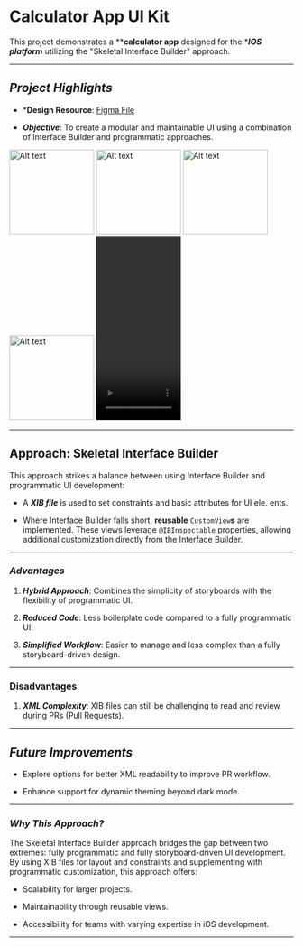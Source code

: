

# Calculator App UI Kit

  

This project demonstrates a ****calculator app** designed for the ****IOS platform*** utilizing the "Skeletal Interface Builder" approach.

  

---

  

## ***Project Highlights***

- ***Design Resource**: [Figma File](https://www.figma.com/community/file/1139564128546110522/calculator-app-ui-kit-with-dark-mode)

- ***Objective***: To create a modular and maintainable UI using a combination of Interface Builder and programmatic approaches.

<img src="https://parsefiles.back4app.com/SQ2eVuXYhk6rxCpfnPVNgMNeKMvQMFSiLL4eZrrQ/d6c74d932dbd527424a9126d2e02b0fc_Simulator%20Screenshot%20-%20iPhone%2016%20Pro%20-%202024-12-18%20at%2010.56.52%20Small.jpeg" alt="Alt text" width="150"/>     <img src="https://parsefiles.back4app.com/SQ2eVuXYhk6rxCpfnPVNgMNeKMvQMFSiLL4eZrrQ/f1bafe9529ac85cf0a5a2b1de5a1ea6a_Simulator%20Screenshot%20-%20iPhone%2016%20Pro%20-%202024-12-18%20at%2010.59.46.jpeg" alt="Alt text" width="150"/>      <img src="https://parsefiles.back4app.com/SQ2eVuXYhk6rxCpfnPVNgMNeKMvQMFSiLL4eZrrQ/b4ef092f0538f8b850c7c2986e19c079_Simulator%20Screenshot%20-%20iPhone%2016%20Pro%20-%202024-12-18%20at%2010.59.24%20Small.jpeg" alt="Alt text" width="150"/>      <img src="https://parsefiles.back4app.com/SQ2eVuXYhk6rxCpfnPVNgMNeKMvQMFSiLL4eZrrQ/f011457e1d47807fb070840a37d99f0a_Simulator%20Screenshot%20-%20iPhone%2016%20Pro%20-%202024-12-18%20at%2010.56.55%20Small.jpeg" alt="Alt text" width="150"/>       <video width="150" height="326" controls>
    <source src="https://your-cdn-link/demo.mp4" type="video/mp4">
    Your browser does not support the video tag.
</video>



---

  

## **Approach: Skeletal Interface Builder**

This approach strikes a balance between using Interface Builder and programmatic UI development:

- A ***XIB file*** is used to set constraints and basic attributes for UI ele.     ents.

- Where Interface Builder falls short, **reusable** `CustomView`**s** are implemented. These views leverage `@IBInspectable` properties, allowing additional customization directly from the Interface Builder.

  

---

  

### ***Advantages***

1. ***Hybrid Approach***: Combines the simplicity of storyboards with the flexibility of programmatic UI.

2. ***Reduced Code***: Less boilerplate code compared to a fully programmatic UI.

3. ***Simplified Workflow***: Easier to manage and less complex than a fully storyboard-driven design.

  

---

  

### ****Disadvantages****

1. ***XML Complexity***: XIB files can still be challenging to read and review during PRs (Pull Requests).

  

---

  

## ***Future Improvements***

- Explore options for better XML readability to improve PR workflow.

- Enhance support for dynamic theming beyond dark mode.

  

---

  

### ***Why This Approach?***

The Skeletal Interface Builder approach bridges the gap between two extremes: fully programmatic and fully storyboard-driven UI development. By using XIB files for layout and constraints and supplementing with programmatic customization, this approach offers:

- Scalability for larger projects.

- Maintainability through reusable views.

- Accessibility for teams with varying expertise in iOS development.


---
